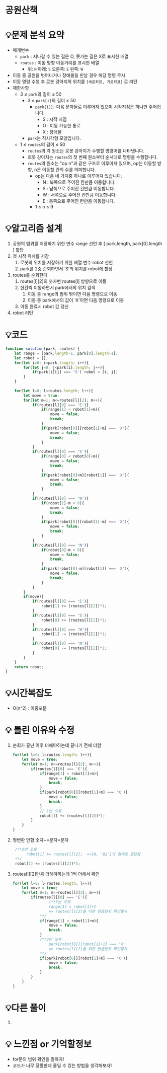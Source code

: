 # 공원산책
# 💡**문제 분석 요약**

- 매개변수
    - `park` : 지나갈 수 있는 길은 O, 못가는 길은 X로 표시한 배열
    - `routes` : 이동 방향 이동거리를 표시한 배열
        - 위: `N` 아래: `S` 오른쪽: `E` 왼쪽: `W`
- 이동 중 공원을 벗어나거나 장애물을 만날 경우 해당 명령 무시
- 이동 명령 수행 후 로봇 강아지의 위치를 `[세로좌표, 가로좌표]` 로 리턴
- 제한사항
    - 3 ≤ `park`의 길이 ≤ 50
        - 3 ≤ `park[i]`의 길이 ≤ 50
            - `park[i]`는 다음 문자들로 이루어져 있으며 시작지점은 하나만 주어집니다.
                - S : 시작 지점
                - O : 이동 가능한 통로
                - X : 장애물
        - `park`는 직사각형 모양입니다.
    - 1 ≤ `routes`의 길이 ≤ 50
        - `routes`의 각 원소는 로봇 강아지가 수행할 명령어를 나타냅니다.
        - 로봇 강아지는 `routes`의 첫 번째 원소부터 순서대로 명령을 수행합니다.
        - `routes`의 원소는 "op n"과 같은 구조로 이루어져 있으며, op는 이동할 방향, n은 이동할 칸의 수를 의미합니다.
            - op는 다음 네 가지중 하나로 이루어져 있습니다.
                - N : 북쪽으로 주어진 칸만큼 이동합니다.
                - S : 남쪽으로 주어진 칸만큼 이동합니다.
                - W : 서쪽으로 주어진 칸만큼 이동합니다.
                - E : 동쪽으로 주어진 칸만큼 이동합니다.
            - 1 ≤ n ≤ 9

# 💡**알고리즘 설계**

1. 공원의 범위를 저장하기 위한 변수 range 선언 후 [ park.length, park[0].length ] 할당
2. 첫 시작 위치를 저장
    1. 로봇의 위치를 저장하기 위한 배열 변수 robot 선언
    2. park를 2중 순회하면서 ‘S’의 위치를 robot에 할당
3. routes를 순회한다
    1. routes[l][2]의 숫자번 routes[l] 방향으로 이동
    2. 한칸씩 이동하면서 park에서의 위치 검색
        1. 이동 중 range의 범위 밖이면 다음 명령으로 이동
        2. 이동 중 park에서의 값이 ‘X’이면 다음 명령으로 이동
    3. 이동 완료시 robot 값 갱신
4. robot 리턴

# 💡코드

```jsx
function solution(park, routes) {
    let range = [park.length-1, park[0].length-1];
    let robot = [];
    for(let i=0; i<park.length; i++){
        for(let j=0; j<park[i].length; j++){
            if(park[i][j] === 'S') robot = [i, j];
        }
    }
    
    for(let l=0; l<routes.length; l++){
        let move = true;
        for(let m=1; m<=routes[l][2]; m++){
            if(routes[l][0] === 'E'){
                if(range[1] < robot[1]+m){
                    move = false;
                    break;
                }
                if(park[robot[0]][robot[1]+m] === 'X'){
                    move = false;
                    break;
                }
            }
            if(routes[l][0] === 'S'){
                if(range[0] < robot[0]+m){
                    move = false;
                    break;
                }
                if(park[robot[0]+m][robot[1]] === 'X'){
                    move = false;
                    break;
                }
            }
            if(routes[l][0] === 'W'){
                if(robot[1]-m < 0){
                    move = false;
                    break;
                }
                if(park[robot[0]][robot[1]-m] === 'X'){
                    move = false;
                    break;
                }
            }
            if(routes[l][0] === 'N'){
                if(robot[0]-m < 0){
                    move = false;
                    break;
                }
                if(park[robot[0]-m][robot[1]] === 'X'){
                    move = false;
                    break;
                }
            }
        }
        if(move){
            if(routes[l][0] === 'E'){
                robot[1] += (routes[l][2])*1;
            }
            if(routes[l][0] === 'S'){
                robot[0] += (routes[l][2])*1;
            }
            if(routes[l][0] === 'W'){
                robot[1] -= (routes[l][2])*1;
            }
            if(routes[l][0] === 'N'){
                robot[0] -= (routes[l][2])*1;
            }
        }
    }
    return robot;
}
```

# 💡시간복잡도

- O(n^2) : 이중포문

# 💡 틀린 이유와 수정

1. 순회가 끝난 이후 더해야하는데 끝나기 전에 더함
    
    ```jsx
    for(let l=0; l<routes.length; l++){
        let move = true;
        for(let m=1; m<=routes[l][2]; m++){
            if(routes[l][0] === 'E'){
                if(range[1] < robot[1]+m){
                    move = false;
                    break;
                }
                if(park[robot[0]][robot[1]+m] === 'X'){
                    move = false;
                    break;
                }
                // 1번 오류
                robot[1] += (routes[l][2])*1;
            }
        }
    }
    ```
    
2. 형변환 안함 숫자+=문자=문자
    
    ```jsx
     /**2번 오류
    	  robot[1] += routes[l][2];  =>[0, '02']의 형태로 할당됨
     **/
     robot[1] += (routes[l][2])*1;
    ```
    
3. routes[l][2]만큼 더해야하는데 1씩 더해서 확인
    
    ```jsx
    for(let l=0; l<routes.length; l++){
        let move = true;
        for(let m=1; m<=routes[l][2]; m++){
            if(routes[l][0] === 'E'){
    		        /**3번 오류
    	            range[1] < robot[1]+1
    	            => routes[l][2]를 더한 만큼인지 확인불가
                **/
                if(range[1] < robot[1]+m){
                    move = false;
                    break;
                }
                /**3번 오류
    	            park[robot[0]][robot[1]+1] === 'X' 
    	            => routes[l][2]를 더한 만큼인지 확인불가
                **/
                if(park[robot[0]][robot[1]+m] === 'X'){
                    move = false;
                    break;
                }
            }
        }
    }
    ```
    

# 💡다른 풀이

1. 

# 💡 느낀점 or 기억할정보

- for문의 범위 확인을 잘하자!
- 코드가 너무 장황한데 줄일 수 있는 방법을 생각해보자!
